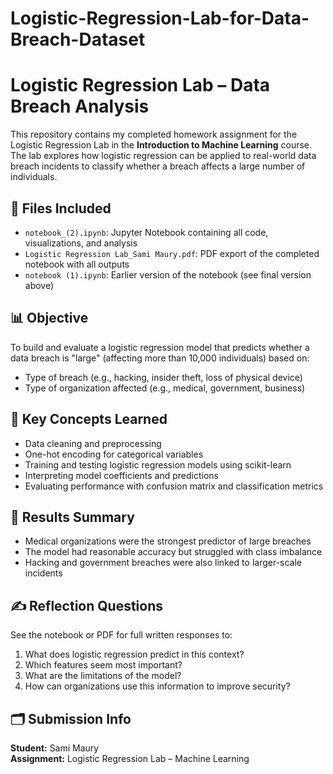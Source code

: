 # Logistic-Regression-Lab-for-Data-Breach-Dataset
# Logistic Regression Lab – Data Breach Analysis

This repository contains my completed homework assignment for the Logistic Regression Lab in the **Introduction to Machine Learning** course. The lab explores how logistic regression can be applied to real-world data breach incidents to classify whether a breach affects a large number of individuals.

## 📁 Files Included

- `notebook_(2).ipynb`: Jupyter Notebook containing all code, visualizations, and analysis
- `Logistic Regression Lab_Sami Maury.pdf`: PDF export of the completed notebook with all outputs
- `notebook (1).ipynb`: Earlier version of the notebook (see final version above)

## 📊 Objective

To build and evaluate a logistic regression model that predicts whether a data breach is "large" (affecting more than 10,000 individuals) based on:

- Type of breach (e.g., hacking, insider theft, loss of physical device)
- Type of organization affected (e.g., medical, government, business)

## 🧠 Key Concepts Learned

- Data cleaning and preprocessing
- One-hot encoding for categorical variables
- Training and testing logistic regression models using scikit-learn
- Interpreting model coefficients and predictions
- Evaluating performance with confusion matrix and classification metrics

## 📌 Results Summary

- Medical organizations were the strongest predictor of large breaches
- The model had reasonable accuracy but struggled with class imbalance
- Hacking and government breaches were also linked to larger-scale incidents

## ✍️ Reflection Questions

See the notebook or PDF for full written responses to:
1. What does logistic regression predict in this context?
2. Which features seem most important?
3. What are the limitations of the model?
4. How can organizations use this information to improve security?

## 🗂️ Submission Info

**Student:** Sami Maury  
**Assignment:** Logistic Regression Lab – Machine Learning  


